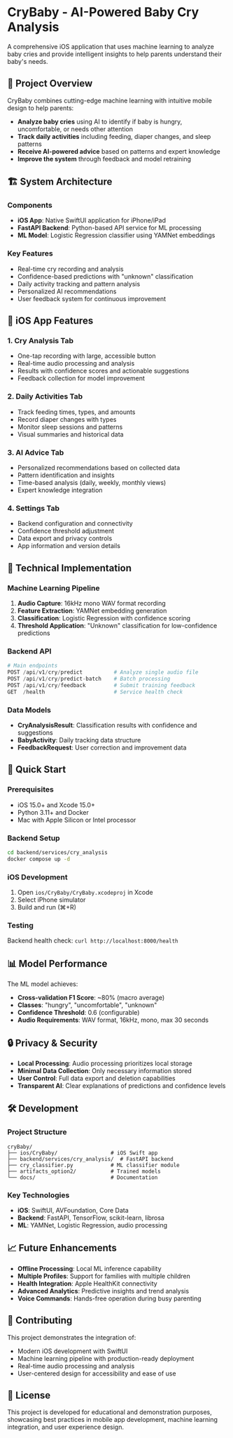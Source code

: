 # CryBaby - AI-Powered Baby Cry Analysis

A comprehensive iOS application that uses machine learning to analyze baby cries and provide intelligent insights to help parents understand their baby's needs.

## 🎯 Project Overview

CryBaby combines cutting-edge machine learning with intuitive mobile design to help parents:
- **Analyze baby cries** using AI to identify if baby is hungry, uncomfortable, or needs other attention
- **Track daily activities** including feeding, diaper changes, and sleep patterns
- **Receive AI-powered advice** based on patterns and expert knowledge
- **Improve the system** through feedback and model retraining

## 🏗️ System Architecture

### Components
- **iOS App**: Native SwiftUI application for iPhone/iPad
- **FastAPI Backend**: Python-based API service for ML processing
- **ML Model**: Logistic Regression classifier using YAMNet embeddings

### Key Features
- Real-time cry recording and analysis
- Confidence-based predictions with "unknown" classification
- Daily activity tracking and pattern analysis
- Personalized AI recommendations
- User feedback system for continuous improvement

## 📱 iOS App Features

### 1. Cry Analysis Tab
- One-tap recording with large, accessible button
- Real-time audio processing and analysis
- Results with confidence scores and actionable suggestions
- Feedback collection for model improvement

### 2. Daily Activities Tab
- Track feeding times, types, and amounts
- Record diaper changes with types
- Monitor sleep sessions and patterns
- Visual summaries and historical data

### 3. AI Advice Tab
- Personalized recommendations based on collected data
- Pattern identification and insights
- Time-based analysis (daily, weekly, monthly views)
- Expert knowledge integration

### 4. Settings Tab
- Backend configuration and connectivity
- Confidence threshold adjustment
- Data export and privacy controls
- App information and version details

## 🔧 Technical Implementation

### Machine Learning Pipeline
1. **Audio Capture**: 16kHz mono WAV format recording
2. **Feature Extraction**: YAMNet embedding generation
3. **Classification**: Logistic Regression with confidence scoring
4. **Threshold Application**: "Unknown" classification for low-confidence predictions

### Backend API
```python
# Main endpoints
POST /api/v1/cry/predict          # Analyze single audio file
POST /api/v1/cry/predict-batch    # Batch processing
POST /api/v1/cry/feedback         # Submit training feedback
GET  /health                      # Service health check
```

### Data Models
- **CryAnalysisResult**: Classification results with confidence and suggestions
- **BabyActivity**: Daily tracking data structure
- **FeedbackRequest**: User correction and improvement data

## 🚀 Quick Start

### Prerequisites
- iOS 15.0+ and Xcode 15.0+
- Python 3.11+ and Docker
- Mac with Apple Silicon or Intel processor

### Backend Setup
```bash
cd backend/services/cry_analysis
docker compose up -d
```

### iOS Development
1. Open `ios/CryBaby/CryBaby.xcodeproj` in Xcode
2. Select iPhone simulator
3. Build and run (⌘+R)

### Testing
Backend health check: `curl http://localhost:8000/health`

## 📊 Model Performance

The ML model achieves:
- **Cross-validation F1 Score**: ~80% (macro average)
- **Classes**: "hungry", "uncomfortable", "unknown"
- **Confidence Threshold**: 0.6 (configurable)
- **Audio Requirements**: WAV format, 16kHz, mono, max 30 seconds

## 🔒 Privacy & Security

- **Local Processing**: Audio processing prioritizes local storage
- **Minimal Data Collection**: Only necessary information stored
- **User Control**: Full data export and deletion capabilities
- **Transparent AI**: Clear explanations of predictions and confidence levels

## 🛠️ Development

### Project Structure
```
cryBaby/
├── ios/CryBaby/                 # iOS Swift app
├── backend/services/cry_analysis/  # FastAPI backend
├── cry_classifier.py            # ML classifier module
├── artifacts_option2/           # Trained models
└── docs/                        # Documentation
```

### Key Technologies
- **iOS**: SwiftUI, AVFoundation, Core Data
- **Backend**: FastAPI, TensorFlow, scikit-learn, librosa
- **ML**: YAMNet, Logistic Regression, audio processing

## 📈 Future Enhancements

- **Offline Processing**: Local ML inference capability
- **Multiple Profiles**: Support for families with multiple children
- **Health Integration**: Apple HealthKit connectivity
- **Advanced Analytics**: Predictive insights and trend analysis
- **Voice Commands**: Hands-free operation during busy parenting

## 🤝 Contributing

This project demonstrates the integration of:
- Modern iOS development with SwiftUI
- Machine learning pipeline with production-ready deployment
- Real-time audio processing and analysis
- User-centered design for accessibility and ease of use

## 📄 License

This project is developed for educational and demonstration purposes, showcasing best practices in mobile app development, machine learning integration, and user experience design.
